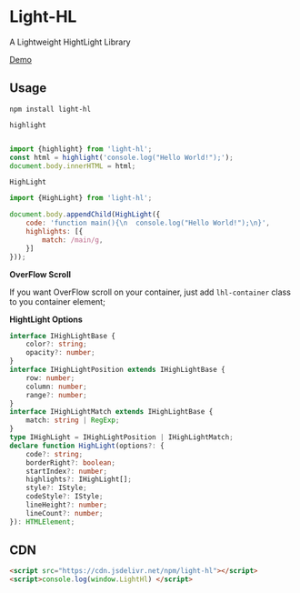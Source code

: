 <!--
 * @Author: chenzhongsheng
 * @Date: 2025-01-07 10:41:09
 * @Description: Coding something
-->
# Light-HL

A Lightweight HightLight Library

[Demo](https://shiyix.cn/jsbox/?github=theajack.toolbox/tools/light-hl)

## Usage

```
npm install light-hl
```

`highlight`

```js

import {highlight} from 'light-hl';
const html = highlight('console.log("Hello World!");');
document.body.innerHTML = html;
```

`HighLight`

```js
import {HighLight} from 'light-hl';

document.body.appendChild(HighLight({
    code: 'function main(){\n  console.log("Hello World!");\n}',
    highlights: [{
        match: /main/g,
    }]
}));
```

**OverFlow Scroll**

If you want OverFlow scroll on your container, just add `lhl-container` class to you container element;

**HightLight Options**

```ts
interface IHighLightBase {
	color?: string;
	opacity?: number;
}
interface IHighLightPosition extends IHighLightBase {
	row: number;
	column: number;
	range?: number;
}
interface IHighLightMatch extends IHighLightBase {
	match: string | RegExp;
}
type IHighLight = IHighLightPosition | IHighLightMatch;
declare function HighLight(options?: {
	code?: string;
	borderRight?: boolean;
	startIndex?: number;
	highlights?: IHighLight[];
	style?: IStyle;
	codeStyle?: IStyle;
	lineHeight?: number;
	lineCount?: number;
}): HTMLElement;
```

## CDN

```html
<script src="https://cdn.jsdelivr.net/npm/light-hl"></script>
<script>console.log(window.LightHl) </script>
```
